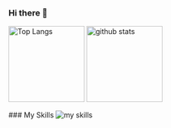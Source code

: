 ### Hi there 👋

<p align="left"> 
<img alt="Top Langs" height="150px" src=https://github-readme-stats.vercel.app/api?username=jnpi-t6&layout=compact&show_icons=true" />
<img alt="github stats" height="150px" src=https://github-readme-stats.vercel.app/api/top-langs/?username=jnpi-t6 />
</p>
### My Skills
<img alt="my skills" src=https://skillicons.dev/icons?i=,html,css,js,nodejs,npm,react,nextjs,github,netlify,styledcomponents />
<!--
**jnpi-t6/jnpi-t6** is a ✨ _special_ ✨ repository because its `README.md` (this file) appears on your GitHub profile.

Here are some ideas to get you started:

- 🔭 I’m currently working on ...
- 🌱 I’m currently learning ...
- 👯 I’m looking to collaborate on ...
- 🤔 I’m looking for help with ...
- 💬 Ask me about ...
- 📫 How to reach me: ...
- 😄 Pronouns: ...
- ⚡ Fun fact: ...
-->
